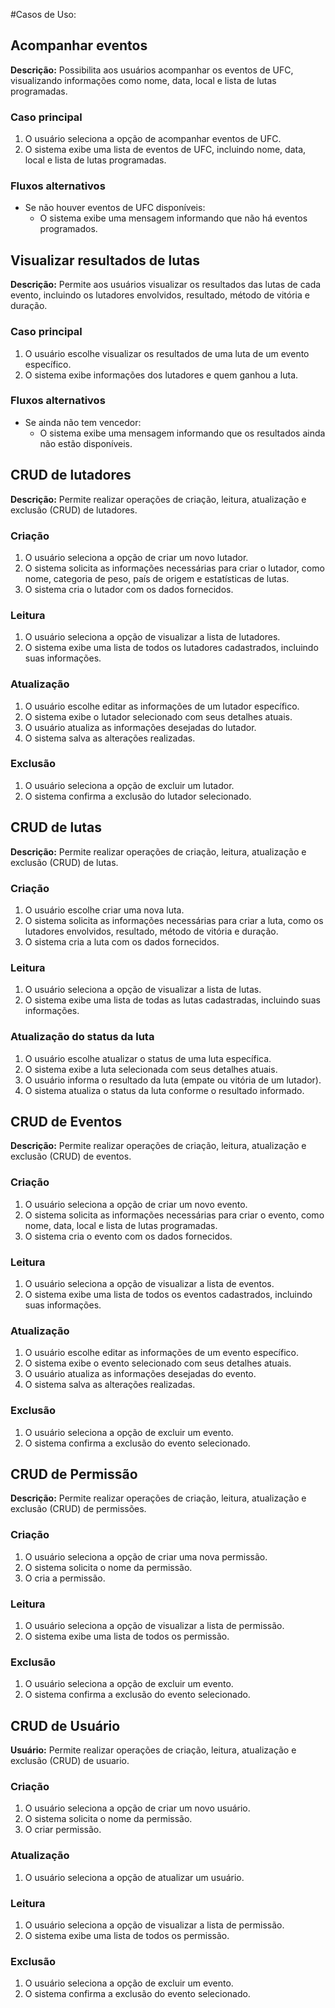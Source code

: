 
#Casos de Uso:

## Acompanhar eventos

**Descrição:** Possibilita aos usuários acompanhar os eventos de UFC, visualizando informações como nome, data, local e lista de lutas programadas.

### Caso principal

1. O usuário seleciona a opção de acompanhar eventos de UFC.
2. O sistema exibe uma lista de eventos de UFC, incluindo nome, data, local e lista de lutas programadas.

### Fluxos alternativos

- Se não houver eventos de UFC disponíveis:
  - O sistema exibe uma mensagem informando que não há eventos programados.

## Visualizar resultados de lutas

**Descrição:** Permite aos usuários visualizar os resultados das lutas de cada evento, incluindo os lutadores envolvidos, resultado, método de vitória e duração.

### Caso principal

1. O usuário escolhe visualizar os resultados de uma luta de um evento específico.
2. O sistema exibe informações dos lutadores e quem ganhou a luta.

### Fluxos alternativos

- Se ainda não tem vencedor:
  - O sistema exibe uma mensagem informando que os resultados ainda não estão disponíveis.

## CRUD de lutadores

**Descrição:** Permite realizar operações de criação, leitura, atualização e exclusão (CRUD) de lutadores.

### Criação

1. O usuário seleciona a opção de criar um novo lutador.
2. O sistema solicita as informações necessárias para criar o lutador, como nome, categoria de peso, país de origem e estatísticas de lutas.
3. O sistema cria o lutador com os dados fornecidos.

### Leitura

1. O usuário seleciona a opção de visualizar a lista de lutadores.
2. O sistema exibe uma lista de todos os lutadores cadastrados, incluindo suas informações.

### Atualização

1. O usuário escolhe editar as informações de um lutador específico.
2. O sistema exibe o lutador selecionado com seus detalhes atuais.
3. O usuário atualiza as informações desejadas do lutador.
4. O sistema salva as alterações realizadas.

### Exclusão

1. O usuário seleciona a opção de excluir um lutador.
2. O sistema confirma a exclusão do lutador selecionado.

## CRUD de lutas

**Descrição:** Permite realizar operações de criação, leitura, atualização e exclusão (CRUD) de lutas.

### Criação

1. O usuário escolhe criar uma nova luta.
2. O sistema solicita as informações necessárias para criar a luta, como os lutadores envolvidos, resultado, método de vitória e duração.
3. O sistema cria a luta com os dados fornecidos.

### Leitura

1. O usuário seleciona a opção de visualizar a lista de lutas.
2. O sistema exibe uma lista de todas as lutas cadastradas, incluindo suas informações.

### Atualização do status da luta

1. O usuário escolhe atualizar o status de uma luta específica.
2. O sistema exibe a luta selecionada com seus detalhes atuais.
3. O usuário informa o resultado da luta (empate ou vitória de um lutador).
4. O sistema atualiza o status da luta conforme o resultado informado.

## CRUD de Eventos

**Descrição:** Permite realizar operações de criação, leitura, atualização e exclusão (CRUD) de eventos.

### Criação

1. O usuário seleciona a opção de criar um novo evento.
2. O sistema solicita as informações necessárias para criar o evento, como nome, data, local e lista de lutas programadas.
3. O sistema cria o evento com os dados fornecidos.

### Leitura

1. O usuário seleciona a opção de visualizar a lista de eventos.
2. O sistema exibe uma lista de todos os eventos cadastrados, incluindo suas informações.

### Atualização

1. O usuário escolhe editar as informações de um evento específico.
2. O sistema exibe o evento selecionado com seus detalhes atuais.
3. O usuário atualiza as informações desejadas do evento.
4. O sistema salva as alterações realizadas.

### Exclusão

1. O usuário seleciona a opção de excluir um evento.
2. O sistema confirma a exclusão do evento selecionado.



## CRUD de Permissão

**Descrição:** Permite realizar operações de criação, leitura, atualização e exclusão (CRUD) de permissões.

### Criação

1. O usuário seleciona a opção de criar uma nova permissão.
2. O sistema solicita o nome da permissão.
3. O cria a permissão.

### Leitura

1. O usuário seleciona a opção de visualizar a lista de permissão.
2. O sistema exibe uma lista de todos os permissão.

### Exclusão

1. O usuário seleciona a opção de excluir um evento.
2. O sistema confirma a exclusão do evento selecionado.




## CRUD de Usuário

**Usuário:** Permite realizar operações de criação, leitura, atualização e exclusão (CRUD) de usuario.

### Criação

1. O usuário seleciona a opção de criar um novo usuário.
2. O sistema solicita o nome da permissão.
3. O criar permissão.

### Atualização

1. O usuário seleciona a opção de atualizar um usuário.

### Leitura

1. O usuário seleciona a opção de visualizar a lista de permissão.
2. O sistema exibe uma lista de todos os permissão.

### Exclusão

1. O usuário seleciona a opção de excluir um evento.
2. O sistema confirma a exclusão do evento selecionado.

